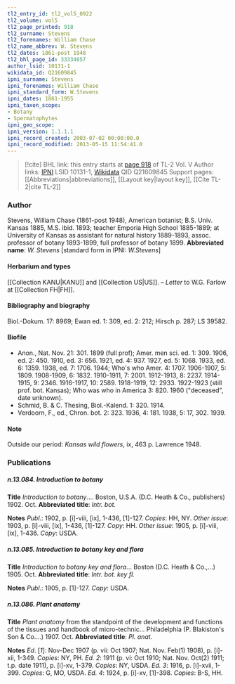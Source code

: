 ```yaml
---
tl2_entry_id: tl2_vol5_0922
tl2_volume: vol5
tl2_page_printed: 918
tl2_surname: Stevens
tl2_forenames: William Chase
tl2_name_abbrev: W. Stevens
tl2_dates: 1861-post 1948
tl2_bhl_page_id: 33334057
author_lsid: 10131-1
wikidata_id: Q21609845
ipni_surname: Stevens
ipni_forenames: William Chase
ipni_standard_form: W.Stevens
ipni_dates: 1861-1955
ipni_taxon_scope: 
- Botany
- Spermatophytes
ipni_geo_scope: 
ipni_version: 1.1.1.1
ipni_record_created: 2003-07-02 00:00:00.0
ipni_record_modified: 2013-05-15 11:54:41.0
---
```


> [!cite] BHL link: this entry starts at [page 918](https://www.biodiversitylibrary.org/page/33334057) of TL-2 Vol. V
> Author links: [IPNI](https://www.ipni.org/a/10131-1) LSID 10131-1, [Wikidata](https://www.wikidata.org/wiki/Q21609845) QID Q21609845
> Support pages: [[Abbreviations|abbreviations]], [[Layout key|layout key]], [[Cite TL-2|cite TL-2]]

### Author

Stevens, William Chase (1861-post 1948), American botanist; B.S. Univ. Kansas 1885, M.S. ibid. 1893; teacher Emporia High School 1885-1889; at University of Kansas as assistant for natural history 1889-1893, assoc. professor of botany 1893-1899, full professor of botany 1899. 
**Abbreviated name**: *W. Stevens* \[standard form in IPNI: *W.Stevens*\]

#### Herbarium and types

[[Collection KANU|KANU]] and [[Collection US|US]]. – *Letter* to W.G. Farlow at [[Collection FH|FH]].

#### Bibliography and biography

Biol.-Dokum. 17: 8969; Ewan ed. 1: 309, ed. 2: 212; Hirsch p. 287; LS 39582.

#### Biofile

- Anon., Nat. Nov. 21: 301. 1899 (full prof); Amer. men sci. ed. 1: 309. 1906, ed. 2: 450. 1910, ed. 3: 656. 1921, ed. 4: 937. 1927, ed. 5: 1068. 1933, ed. 6: 1359. 1938, ed. 7: 1706. 1944; Who's who Amer. 4: 1707. 1906-1907, 5: 1809. 1908-1909, 6: 1832. 1910-1911, 7: 2001. 1912-1913, 8: 2237. 1914-1915, 9: 2346. 1916-1917, 10: 2589. 1918-1919, 12: 2933. 1922-1923 (still prof. bot. Kansas); Who was who in America 3: 820. 1960 ("deceased", date unknown).
- Schmid, B. & C. Thesing, Biol.-Kalend. 1: 320. 1914.
- Verdoorn, F., ed., Chron. bot. 2: 323. 1936, 4: 181. 1938, 5: 17, 302. 1939.

#### Note

Outside our period: *Kansas wild flowers*, ix, 463 p. Lawrence 1948.

### Publications

##### n.13.084. Introduction to botany

**Title**
*Introduction to botany*.... Boston, U.S.A. (D.C. Heath & Co., publishers) 1902. Oct.
**Abbreviated title**: *Intr. bot.*

**Notes**
*Publ*.: 1902, p. \[i\]-viii, \[ix\], 1-436, \[1\]-127. *Copies*: HH, NY.
*Other issue*: 1903, p. \[i\]-viii, \[ix\], 1-436, \[1\]-127. *Copy*: HH.
*Other issue*: 1905, p. \[i\]-viii, \[ix\], 1-436. *Copy*: USDA.

##### n.13.085. Introduction to botany key and flora

**Title**
*Introduction to botany key and flora*... Boston (D.C. Heath & Co.,...) 1905. Oct.
**Abbreviated title**: *Intr. bot. key fl.*

**Notes**
*Publ*.: 1905, p. \[1\]-127. *Copy*: USDA.

##### n.13.086. Plant anatomy

**Title**
*Plant anatomy* from the standpoint of the development and functions of the tissues and handbook of micro-technic... Philadelphia (P. Blakiston's Son & Co....) 1907. Oct.
**Abbreviated title**: *Pl. anat.*

**Notes**
*Ed*. \[*1*\]: Nov-Dec 1907 (p. vii: Oct 1907; Nat. Nov. Feb(1) 1908), p. \[i\]-xii, 1-349. *Copies*: NY, PH.
*Ed. 2*: 1911 (p. vi: Oct 1910; Nat. Nov. Oct(2) 1911; t.p. date 1911), p. \[i\]-xv, 1-379.
*Copies*: NY, USDA.
*Ed. 3*: 1916, p. \[i\]-xvii, 1-399. *Copies*: G, MO, USDA.
*Ed. 4*: 1924, p. \[i\]-xv, \[1\]-398. *Copies*: B-S, HH.

